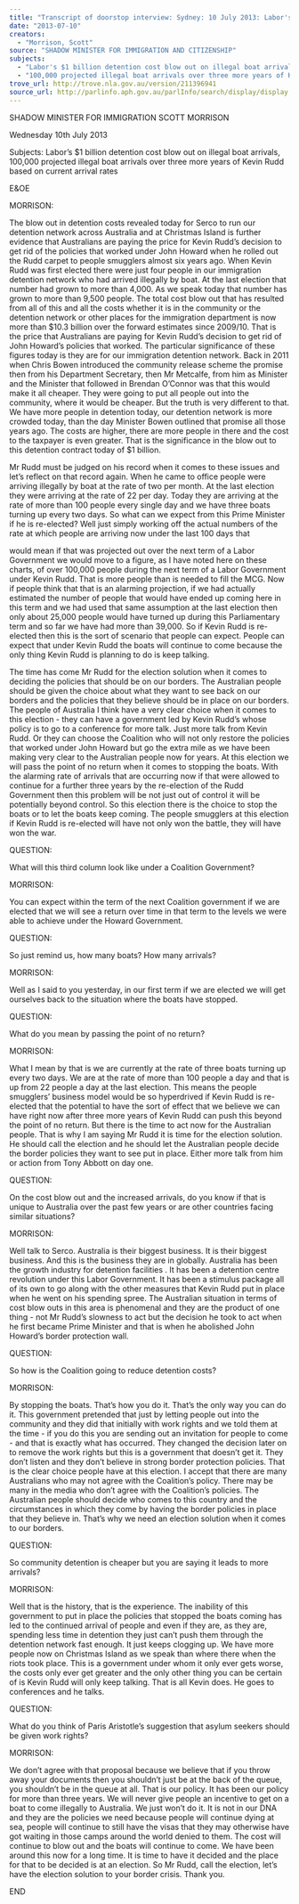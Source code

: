 ```yaml
---
title: "Transcript of doorstop interview: Sydney: 10 July 2013: Labor's $1 billion detention cost blow out on illegal boat arrivals; 100,000 projected illegal boat arrivals over three more years of Kevin Rudd based on current arrival rates"
date: "2013-07-10"
creators:
  - "Morrison, Scott"
source: "SHADOW MINISTER FOR IMMIGRATION AND CITIZENSHIP"
subjects:
  - "Labor's $1 billion detention cost blow out on illegal boat arrivals"
  - "100,000 projected illegal boat arrivals over three more years of Kevin Rudd based on current arrival rates"
trove_url: http://trove.nla.gov.au/version/211396941
source_url: http://parlinfo.aph.gov.au/parlInfo/search/display/display.w3p;query=Id%3A%22media/pressrel/2583251%22
---
```


 SHADOW MINISTER FOR IMMIGRATION SCOTT MORRISON  

 Wednesday 10th July 2013 

 Subjects: Labor’s $1 billion detention cost blow out on illegal boat arrivals, 100,000  projected illegal boat arrivals over three more years of Kevin Rudd based on current  arrival rates 

 E&OE 

 MORRISON: 

 The blow out in detention costs revealed today for Serco to run our detention  network across Australia and at Christmas Island is further evidence that Australians  are paying the price for Kevin Rudd’s decision to get rid of the policies that worked  under John Howard when he rolled out the Rudd carpet to people smugglers almost  six years ago. When Kevin Rudd was first elected there were just four people in our  immigration detention network who had arrived illegally by boat. At the last election  that number had grown to more than 4,000. As we speak today that number has  grown to more than 9,500 people. The total cost blow out that has resulted from all of  this and all the costs whether it is in the community or the detention network or other  places for the immigration department is now more than $10.3 billion over the  forward estimates since 2009/10. That is the price that Australians are paying for  Kevin Rudd’s decision to get rid of John Howard’s policies that worked. The  particular significance of these figures today is they are for our immigration detention  network. Back in 2011 when Chris Bowen introduced the community release scheme  the promise then from his Department Secretary, then Mr Metcalfe, from him as  Minister and the Minister that followed in Brendan O’Connor was that this would  make it all cheaper. They were going to put all people out into the community, where  it would be cheaper. But the truth is very different to that. We have more people in  detention today, our detention network is more crowded today, than the day Minister  Bowen outlined that promise all those years ago. The costs are higher, there are  more people in there and the cost to the taxpayer is even greater. That is the  significance in the blow out to this detention contract today of $1 billion. 

 Mr Rudd must be judged on his record when it comes to these issues and let’s  reflect on that record again. When he came to office people were arriving illegally by  boat at the rate of two per month. At the last election they were arriving at the rate of  22 per day. Today they are arriving at the rate of more than 100 people every single  day and we have three boats turning up every two days. So what can we expect  from this Prime Minister if he is re-elected? Well just simply working off the actual  numbers of the rate at which people are arriving now under the last 100 days that 

 would mean if that was projected out over the next term of a Labor Government we  would move to a figure, as I have noted here on these charts, of over 100,000  people during the next term of a Labor Government under Kevin Rudd. That is more  people than is needed to fill the MCG. Now if people think that that is an alarming  projection, if we had actually estimated the number of people that would have ended  up coming here in this term and we had used that same assumption at the last  election then only about 25,000 people would have turned up during this  Parliamentary term and so far we have had more than 39,000. So if Kevin Rudd is  re-elected then this is the sort of scenario that people can expect. People can expect  that under Kevin Rudd the boats will continue to come because the only thing Kevin  Rudd is planning to do is keep talking. 

 The time has come Mr Rudd for the election solution when it comes to deciding the  policies that should be on our borders. The Australian people should be given the  choice about what they want to see back on our borders and the policies that they  believe should be in place on our borders. The people of Australia I think have a very  clear choice when it comes to this election - they can have a government led by  Kevin Rudd’s whose policy is to go to a conference for more talk. Just more talk from  Kevin Rudd. Or they can choose the Coalition who will not only restore the policies  that worked under John Howard but go the extra mile as we have been making very  clear to the Australian people now for years. At this election we will pass the point of  no return when it comes to stopping the boats. With the alarming rate of arrivals that  are occurring now if that were allowed to continue for a further three years by the re-election of the Rudd Government then this problem will be not just out of control it  will be potentially beyond control. So this election there is the choice to stop the  boats or to let the boats keep coming. The people smugglers at this election if Kevin  Rudd is re-elected will have not only won the battle, they will have won the war. 

 QUESTION: 

 What will this third column look like under a Coalition Government? 

 MORRISON: 

 You can expect within the term of the next Coalition government if we are elected  that we will see a return over time in that term to the levels we were able to achieve  under the Howard Government. 

 QUESTION: 

 So just remind us, how many boats? How many arrivals? 

 MORRISON: 

 Well as I said to you yesterday, in our first term if we are elected we will get  ourselves back to the situation where the boats have stopped. 

 QUESTION: 

 What do you mean by passing the point of no return? 

 MORRISON: 

 What I mean by that is we are currently at the rate of three boats turning up every  two days. We are at the rate of more than 100 people a day and that is up from 22  people a day at the last election. This means the people smugglers’ business model  would be so hyperdrived if Kevin Rudd is re-elected that the potential to have the  sort of effect that we believe we can have right now after three more years of Kevin  Rudd can push this beyond the point of no return. But there is the time to act now for  the Australian people. That is why I am saying Mr Rudd it is time for the election  solution. He should call the election and he should let the Australian people decide  the border policies they want to see put in place. Either more talk from him or action  from Tony Abbott on day one. 

 QUESTION: 

 On the cost blow out and the increased arrivals, do you know if that is unique to  Australia over the past few years or are other countries facing similar situations? 

 MORRISON: 

 Well talk to Serco. Australia is their biggest business. It is their biggest business. And  this is the business they are in globally. Australia has been the growth industry for  detention facilities . It has been a detention centre revolution under this Labor  Government. It has been a stimulus package all of its own to go along with the other  measures that Kevin Rudd put in place when he went on his spending spree. The  Australian situation in terms of cost blow outs in this area is phenomenal and they  are the product of one thing - not Mr Rudd’s slowness to act but the decision he took  to act when he first became Prime Minister and that is when he abolished John  Howard’s border protection wall. 

 QUESTION: 

 So how is the Coalition going to reduce detention costs? 

 MORRISON: 

 By stopping the boats. That’s how you do it. That’s the only way you can do it. This  government pretended that just by letting people out into the community and they did  that initially with work rights and we told them at the time - if you do this you are  sending out an invitation for people to come - and that is exactly what has occurred.  They changed the decision later on to remove the work rights but this is a  government that doesn’t get it. They don’t listen and they don’t believe in strong  border protection policies. That is the clear choice people have at this election. I  accept that there are many Australians who may not agree with the Coalition’s  policy. There may be many in the media who don’t agree with the Coalition’s  policies. The Australian people should decide who comes to this country and the  circumstances in which they come by having the border policies in place that they  believe in. That’s why we need an election solution when it comes to our borders. 

 QUESTION: 

 So community detention is cheaper but you are saying it leads to more arrivals? 

 MORRISON: 

 Well that is the history, that is the experience. The inability of this government to put  in place the policies that stopped the boats coming has led to the continued arrival of  people and even if they are, as they are, spending less time in detention they just  can’t push them through the detention network fast enough. It just keeps clogging  up. We have more people now on Christmas Island as we speak than where there  when the riots took place. This is a government under whom it only ever gets worse,  the costs only ever get greater and the only other thing you can be certain of is Kevin  Rudd will only keep talking. That is all Kevin does. He goes to conferences and he  talks. 

 QUESTION: 

 What do you think of Paris Aristotle’s suggestion that asylum seekers should be  given work rights? 

 MORRISON: 

 We don’t agree with that proposal because we believe that if you throw away your  documents then you shouldn’t just be at the back of the queue, you shouldn’t be in  the queue at all. That is our policy. It has been our policy for more than three years.  We will never give people an incentive to get on a boat to come illegally to Australia.  We just won’t do it. It is not in our DNA and they are the policies we need because  people will continue dying at sea, people will continue to still have the visas that they  may otherwise have got waiting in those camps around the world denied to them.  The cost will continue to blow out and the boats will continue to come. We have been  around this now for a long time. It is time to have it decided and the place for that to  be decided is at an election. So Mr Rudd, call the election, let’s have the election  solution to your border crisis. Thank you. 

 END  

 

 

